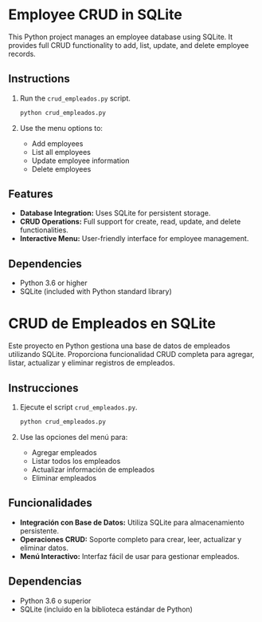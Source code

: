 # Employee CRUD in SQLite

This Python project manages an employee database using SQLite. It provides full CRUD functionality to add, list, update, and delete employee records.

## Instructions

1. Run the `crud_empleados.py` script.
   ```bash
   python crud_empleados.py
   ```

2. Use the menu options to:
   - Add employees
   - List all employees
   - Update employee information
   - Delete employees

## Features

- **Database Integration:** Uses SQLite for persistent storage.
- **CRUD Operations:** Full support for create, read, update, and delete functionalities.
- **Interactive Menu:** User-friendly interface for employee management.

## Dependencies

- Python 3.6 or higher
- SQLite (included with Python standard library)

# CRUD de Empleados en SQLite

Este proyecto en Python gestiona una base de datos de empleados utilizando SQLite. Proporciona funcionalidad CRUD completa para agregar, listar, actualizar y eliminar registros de empleados.

## Instrucciones

1. Ejecute el script `crud_empleados.py`.
   ```bash
   python crud_empleados.py
   ```

2. Use las opciones del menú para:
   - Agregar empleados
   - Listar todos los empleados
   - Actualizar información de empleados
   - Eliminar empleados

## Funcionalidades

- **Integración con Base de Datos:** Utiliza SQLite para almacenamiento persistente.
- **Operaciones CRUD:** Soporte completo para crear, leer, actualizar y eliminar datos.
- **Menú Interactivo:** Interfaz fácil de usar para gestionar empleados.

## Dependencias

- Python 3.6 o superior
- SQLite (incluido en la biblioteca estándar de Python)
